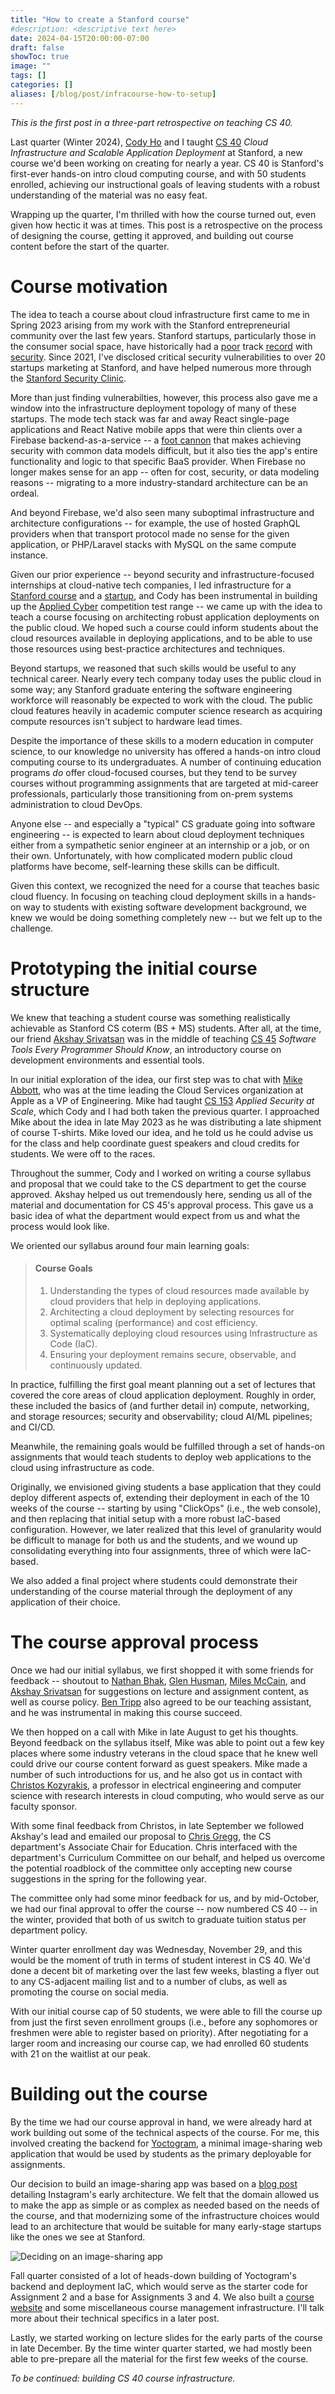 ```yaml
---
title: "How to create a Stanford course"
#description: <descriptive text here>
date: 2024-04-15T20:00:00-07:00
draft: false
showToc: true
image: ""
tags: []
categories: []
aliases: [/blog/post/infracourse-how-to-setup]
---
```


*This is the first post in a three-part retrospective on teaching CS 40.*

Last quarter (Winter 2024), [Cody Ho](https://github.com/aesrentai) and I taught [CS 40](https://infracourse.cloud) *Cloud Infrastructure and Scalable Application Deployment* at Stanford, a new course we'd been working on creating for nearly a year. CS 40 is Stanford's first-ever hands-on intro cloud computing course, and with 50 students enrolled, achieving our instructional goals of leaving students with a robust understanding of the material was no easy feat.

Wrapping up the quarter, I'm thrilled with how the course turned out, even given how hectic it was at times. This post is a retrospective on the process of designing the course, getting it approved, and building out course content before the start of the quarter.

<!--more-->

# Course motivation

The idea to teach a course about cloud infrastructure first came to me in Spring 2023 arising from my work with the Stanford entrepreneurial community over the last few years. Stanford startups, particularly those in the consumer social space, have historically had a [poor](https://stanforddaily.com/2019/11/19/queer-chart-startup-exposes-student-data/) track [record](https://stanforddaily.com/2020/08/13/vulnerability-in-link-website-may-have-exposed-data-on-stanford-students-crushes/) with [security](https://stanforddaily.com/2022/11/01/opinion-fizz-previously-compromised-its-users-privacy-it-may-do-so-again/). Since 2021, I've disclosed critical security vulnerabilities to over 20 startups marketing at Stanford, and have helped numerous more through the [Stanford Security Clinic](https://securityclinic.org).

More than just finding vulnerabilties, however, this process also gave me a window into the infrastructure deployment topology of many of these startups. The mode tech stack was far and away React single-page applications and React Native mobile apps that were thin clients over a Firebase backend-as-a-service -- a [foot cannon](/blog/post/firebase-insecure-by-default) that makes achieving security with common data models difficult, but it also ties the app's entire functionality and logic to that specific BaaS provider. When Firebase no longer makes sense for an app -- often for cost, security, or data modeling reasons -- migrating to a more industry-standard architecture can be an ordeal.

And beyond Firebase, we'd also seen many suboptimal infrastructure and architecture configurations -- for example, the use of hosted GraphQL providers when that transport protocol made no sense for the given application, or PHP/Laravel stacks with MySQL on the same compute instance.

Given our prior experience -- beyond security and infrastructure-focused internships at cloud-native tech companies, I led infrastructure for a [Stanford course](/blog/post/hack-lab-got-hacked) and a [startup](https://medeloop.ai), and Cody has been instrumental in building up the [Applied Cyber](https://applied-cyber.stanford.edu) competition test range -- we came up with the idea to teach a course focusing on architecting robust application deployments on the public cloud. We hoped such a course could inform students about the cloud resources available in deploying applications, and to be able to use those resources using best-practice architectures and techniques.

Beyond startups, we reasoned that such skills would be useful to any technical career. Nearly every tech company today uses the public cloud in some way; any Stanford graduate entering the software engineering workforce will reasonably be expected to work with the cloud. The public cloud features heavily in academic computer science research as acquiring compute resources isn't subject to hardware lead times.

Despite the importance of these skills to a modern education in computer science, to our knowledge no university has offered a hands-on intro cloud computing course to its undergraduates. A number of continuing education programs *do* offer cloud-focused courses, but they tend to be survey courses without programming assignments that are targeted at mid-career professionals, particularly those transitioning from on-prem systems administration to cloud DevOps.

Anyone else -- and especially a "typical" CS graduate going into software engineering -- is expected to learn about cloud deployment techniques either from a sympathetic senior engineer at an internship or a job, or on their own. Unfortunately, with how complicated modern public cloud platforms have become, self-learning these skills can be difficult.

Given this context, we recognized the need for a course that teaches basic cloud fluency. In focusing on teaching cloud deployment skills in a hands-on way to students with existing software development background, we knew we would be doing something completely new -- but we felt up to the challenge.

# Prototyping the initial course structure

We knew that teaching a student course was something realistically achievable as Stanford CS coterm (BS + MS) students. After all, at the time, our friend [Akshay Srivatsan](https://aks.io) was in the middle of teaching [CS 45](https://cs45.stanford.edu) *Software Tools Every Programmer Should Know*, an introductory course on development environments and essential tools.

In our initial exploration of the idea, our first step was to chat with [Mike Abbott](https://www.linkedin.com/in/michaelabbott), who was at the time leading the Cloud Services organization at Apple as a VP of Engineering. Mike had taught [CS 153](https://cs153.stanford.edu) *Applied Security at Scale*, which Cody and I had both taken the previous quarter. I approached Mike about the idea in late May 2023 as he was distributing a late shipment of course T-shirts. Mike loved our idea, and he told us he could advise us for the class and help coordinate guest speakers and cloud credits for students. We were off to the races.

Throughout the summer, Cody and I worked on writing a course syllabus and proposal that we could take to the CS department to get the course approved. Akshay helped us out tremendously here, sending us all of the material and documentation for CS 45's approval process. This gave us a basic idea of what the department would expect from us and what the process would look like.

We oriented our syllabus around four main learning goals:

> #### Course Goals
> 1. Understanding the types of cloud resources made available by cloud providers that help in deploying applications.
> 2. Architecting a cloud deployment by selecting resources for optimal scaling (performance) and cost efficiency.
> 3. Systematically deploying cloud resources using Infrastructure as Code (IaC).
> 4. Ensuring your deployment remains secure, observable, and continuously updated.

In practice, fulfilling the first goal meant planning out a set of lectures that covered the core areas of cloud application deployment. Roughly in order, these included the basics of (and further detail in) compute, networking, and storage resources; security and observability; cloud AI/ML pipelines; and CI/CD.

Meanwhile, the remaining goals would be fulfilled through a set of hands-on assignments that would teach students to deploy web applications to the cloud using infrastructure as code.

Originally, we envisioned giving students a base application that they could deploy different aspects of, extending their deployment in each of the 10 weeks of the course -- starting by using "ClickOps" (i.e., the web console), and then replacing that initial setup with a more robust IaC-based configuration. However, we later realized that this level of granularity would be difficult to manage for both us and the students, and we wound up consolidating everything into four assignments, three of which were IaC-based.

We also added a final project where students could demonstrate their understanding of the course material through the deployment of any application of their choice.

# The course approval process

Once we had our initial syllabus, we first shopped it with some friends for feedback -- shoutout to [Nathan Bhak](https://github.com/nbhak), [Glen Husman](https://github.com/glen3b), [Miles McCain](https://miles.land), and [Akshay Srivatsan](https://aks.io) for suggestions on lecture and assignment content, as well as course policy. [Ben Tripp](https://www.linkedin.com/in/benjamin-tripp/) also agreed to be our teaching assistant, and he was instrumental in making this course succeed.

We then hopped on a call with Mike in late August to get his thoughts. Beyond feedback on the syllabus itself, Mike was able to point out a few key places where some industry veterans in the cloud space that he knew well could drive our course content forward as guest speakers. Mike made a number of such introductions for us, and he also got us in contact with [Christos Kozyrakis](https://web.stanford.edu/~kozyraki/), a professor in electrical engineering and computer science with research interests in cloud computing, who would serve as our faculty sponsor.

With some final feedback from Christos, in late September we followed Akshay's lead and emailed our proposal to [Chris Gregg](https://stanford.edu/~cgregg), the CS department's Associate Chair for Education. Chris interfaced with the department's Curriculum Committee on our behalf, and helped us overcome the potential roadblock of the committee only accepting new course suggestions in the spring for the following year.

The committee only had some minor feedback for us, and by mid-October, we had our final approval to offer the course -- now numbered CS 40 -- in the winter, provided that both of us switch to graduate tuition status per department policy.

Winter quarter enrollment day was Wednesday, November 29, and this would be the moment of truth in terms of student interest in CS 40. We'd done a decent bit of marketing over the last few weeks, blasting a flyer out to any CS-adjacent mailing list and to a number of clubs, as well as promoting the course on social media. 

With our initial course cap of 50 students, we were able to fill the course up from just the first seven enrollment groups (i.e., before any sophomores or freshmen were able to register based on priority). After negotiating for a larger room and increasing our course cap, we had enrolled 60 students with 21 on the waitlist at our peak.

# Building out the course

By the time we had our course approval in hand, we were already hard at work building out some of the technical aspects of the course. For me, this involved creating the backend for [Yoctogram](https://github.com/infracourse/yoctogram-app), a minimal image-sharing web application that would be used by students as the primary deployable for assignments. 

Our decision to build an image-sharing app was based on a [blog post](https://read.engineerscodex.com/p/how-instagram-scaled-to-14-million) detailing Instagram's early architecture. We felt that the domain allowed us to make the app as simple or as complex as needed based on the needs of the course, and that modernizing some of the infrastructure choices would lead to an architecture that would be suitable for many early-stage startups like the ones we see at Stanford.

![Deciding on an image-sharing app](images/yoctogram-idea.jpg)

Fall quarter consisted of a lot of heads-down building of Yoctogram's backend and deployment IaC, which would serve as the starter code for Assignment 2 and a base for Assignments 3 and 4. We also built a [course website](https://infracourse.cloud) and some miscellaneous course management infrastructure. I'll talk more about their technical specifics in a later post.

Lastly, we started working on lecture slides for the early parts of the course in late December. By the time winter quarter started, we had mostly been able to pre-prepare all the material for the first few weeks of the course.

*To be continued: building CS 40 course infrastructure.*